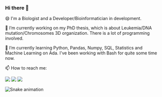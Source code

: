 ### Hi there 👋

😄 I'm a Biologist and a Developer/Bioinformatician in development.

🔭 I’m currently working on my PhD thesis, which is about Leukemia/DNA mutation/Chromosomes 3D organization. There is a lot of programming involved.

🌱 I’m currently learning Python, Pandas, Numpy, SQL, Statistics and Machine Learning on Ada. I've been working with Bash for quite some time now.

📫 How to reach me:

<div>
<a href="https://instagram.com/marciomagrini" target="_blank"><img src="https://img.shields.io/badge/-Instagram-%23E4405F?style=for-the-badge&logo=instagram&logoColor=white" target="_blank"></a>
<a href = "mailto:marciomagrini@gmail.com"><img src="https://img.shields.io/badge/Gmail-D14836?style=for-the-badge&logo=gmail&logoColor=white" target="_blank"></a>
<a href="https://www.linkedin.com/in/marciomagrini" target="_blank"><img src="https://img.shields.io/badge/-LinkedIn-%230077B5?style=for-the-badge&logo=linkedin&logoColor=white" target="_blank"></a>   
</div>

![Snake animation](https://github.com/marciomagrini/marciomagrini/blob/output/github-contribution-grid-snake.svg)

<!--
**marciomagrini/marciomagrini** is a ✨ _special_ ✨ repository because its `README.md` (this file) appears on your GitHub profile.

Here are some ideas to get you started:

- 🔭 I’m currently working on ...
- 🌱 I’m currently learning ...
- 👯 I’m looking to collaborate on ...
- 🤔 I’m looking for help with ...
- 💬 Ask me about ...
- 📫 How to reach me: ...
- 😄 Pronouns: ...
- ⚡ Fun fact: ...
-->

